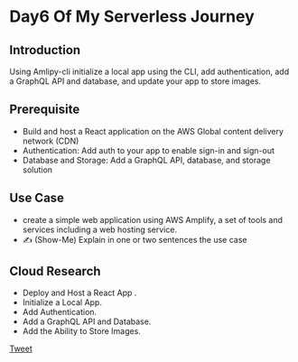 # Day6 Of My Serverless Journey

## Introduction

Using Amlipy-cli initialize a local  app using the CLI, add authentication, add a GraphQL API and database, and update your app to store images.

## Prerequisite

- Build and host a React application on the AWS Global content delivery network (CDN)
- Authentication: Add auth to your app to enable sign-in and sign-out
- Database and Storage: Add a GraphQL API, database, and storage solution

## Use Case
- create a simple web application using AWS Amplify, a set of tools and services including a web hosting service.
- ✍️ (Show-Me) Explain in one or two sentences the use case

## Cloud Research


- Deploy and Host a React App .
- Initialize a Local App.
- Add Authentication.
- Add a GraphQL API and Database.
- Add the Ability to Store Images.



[Tweet](https://twitter.com/martynzYoung/status/1296105152982786049)
